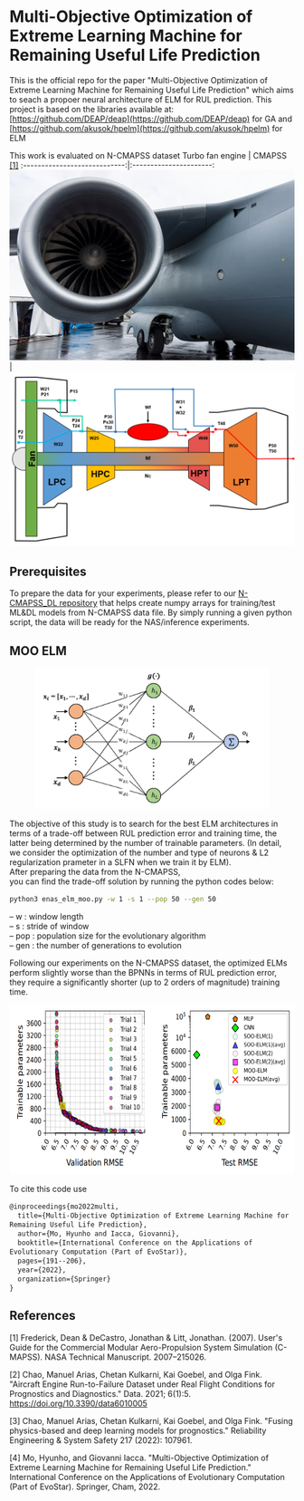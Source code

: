 # Multi-Objective Optimization of Extreme Learning Machine for Remaining Useful Life Prediction
This is the official repo for the paper "Multi-Objective Optimization of Extreme Learning Machine for Remaining Useful Life Prediction" which aims to seach a propoer neural architecture of ELM for RUL prediction. 
This project is based on the libraries available at: [https://github.com/DEAP/deap](https://github.com/DEAP/deap) for GA and [https://github.com/akusok/hpelm](https://github.com/akusok/hpelm) for ELM

This work is evaluated on N-CMAPSS dataset
Turbo fan engine           |  CMAPSS [[1]](#1)
:----------------------------:|:----------------------:
![](turbo_engine.jpg)  |  ![](cmapss.png)



## Prerequisites
To prepare the data for your experiments, please refer to our [N-CMAPSS_DL repository](https://github.com/mohyunho/N-CMAPSS_DL) 
that helps create numpy arrays for training/test ML&DL models from N-CMAPSS data file. By simply running a given python script, the data will be ready for the NAS/inference experiments.  <br/>

## MOO ELM
<p align="center">
  <img height="250" src="/elm.png">
</p>

The objective of this study is to search for the best ELM architectures in terms of a trade-off between RUL prediction error and training time, the latter being determined by the number of trainable parameters. (In detail, we consider the optimization of the number and type of neurons & L2 regularization prameter in a SLFN when we train it by ELM). <br/>
After preparing the data from the N-CMAPSS, <br/>
you can find the trade-off solution by running the python codes below:
```bash
python3 enas_elm_moo.py -w 1 -s 1 --pop 50 --gen 50
```
&ndash;  w : window length <br/>
&ndash;  s : stride of window <br/>
&ndash;  pop : population size for the evolutionary algorithm <br/>
&ndash;  gen : the number of generations to evolution <br/>


Following our experiments on the N-CMAPSS dataset, the optimized ELMs perform slightly worse than the BPNNs in terms of RUL prediction error, they require a significantly shorter (up to 2 orders of magnitude) training time.<br/>
<p align="center">
  <img height="300" src="/moo_results.png">
</p>


To cite this code use
```
@inproceedings{mo2022multi,
  title={Multi-Objective Optimization of Extreme Learning Machine for Remaining Useful Life Prediction},
  author={Mo, Hyunho and Iacca, Giovanni},
  booktitle={International Conference on the Applications of Evolutionary Computation (Part of EvoStar)},
  pages={191--206},
  year={2022},
  organization={Springer}
}
```

## References
<a id="1">[1]</a> 
Frederick, Dean & DeCastro, Jonathan & Litt, Jonathan. (2007). User's Guide for the Commercial Modular Aero-Propulsion System Simulation (C-MAPSS). NASA Technical Manuscript. 2007–215026. 

<a id="2">[2]</a> 
Chao, Manuel Arias, Chetan Kulkarni, Kai Goebel, and Olga Fink. "Aircraft Engine Run-to-Failure Dataset under Real Flight Conditions for Prognostics and Diagnostics." Data. 2021; 6(1):5. https://doi.org/10.3390/data6010005

<a id="3">[3]</a> 
Chao, Manuel Arias, Chetan Kulkarni, Kai Goebel, and Olga Fink. "Fusing physics-based and deep learning models for prognostics." Reliability Engineering & System Safety 217 (2022): 107961.

<a id="3">[4]</a> 
Mo, Hyunho, and Giovanni Iacca. "Multi-Objective Optimization of Extreme Learning Machine for Remaining Useful Life Prediction." International Conference on the Applications of Evolutionary Computation (Part of EvoStar). Springer, Cham, 2022.

